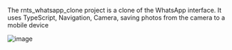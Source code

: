 The rnts_whatsapp_clone project is a clone of the WhatsApp interface. It uses TypeScript, Navigation, Camera, saving photos from the camera to a mobile device

![image](https://user-images.githubusercontent.com/62887315/139040046-b907d0b3-3605-4773-9ab7-752ace48c990.png)
